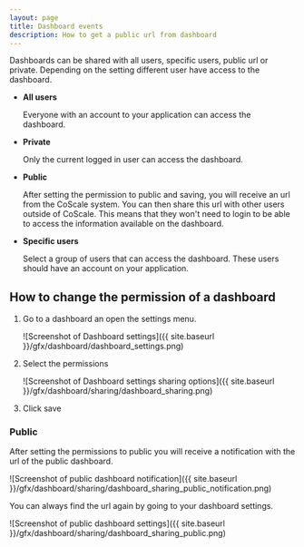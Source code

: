 ```yaml
---
layout: page
title: Dashboard events
description: How to get a public url from dashboard
---
```


Dashboards can be shared with all users, specific users, public url or private. Depending on the setting different user have access to the dashboard. 

* **All users**

    Everyone with an account to your application can access the dashboard.

* **Private**

    Only the current logged in user can access the dashboard.

* **Public**

    After setting the permission to public and saving, you will receive an url from the CoScale system. You can then share this url with other users outside of CoScale. This means that they won't need to login to be able to access the information available on the dashboard.

* **Specific users**

    Select a group of users that can access the dashboard. These users should have an account on your application.

## How to change the permission of a dashboard

1. Go to a dashboard an open the settings menu.

    ![Screenshot of Dashboard settings]({{ site.baseurl }}/gfx/dashboard/dashboard_settings.png)

2. Select the permissions

    ![Screenshot of Dashboard settings sharing options]({{ site.baseurl }}/gfx/dashboard/sharing/dashboard_sharing.png)

3. Click save

### Public

After setting the permissions to public you will receive a notification with the url of the public dashboard.

![Screenshot of public dashboard notification]({{ site.baseurl }}/gfx/dashboard/sharing/dashboard_sharing_public_notification.png)

You can always find the url again by going to your dashboard settings.

![Screenshot of public dashboard settings]({{ site.baseurl }}/gfx/dashboard/sharing/dashboard_sharing_public.png)
